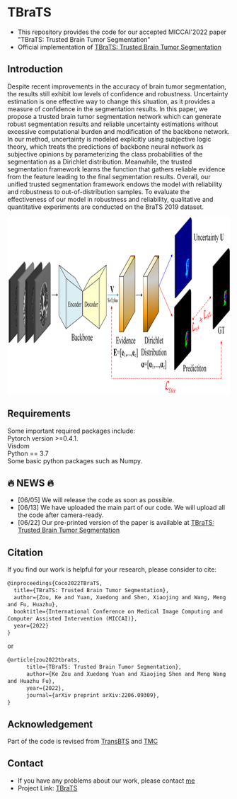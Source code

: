 # TBraTS
* This repository provides the code for our accepted MICCAI'2022 paper "TBraTS: Trusted Brain Tumor Segmentation"
* Official implementation of [TBraTS: Trusted Brain Tumor Segmentation](https://arxiv.org/abs/2206.09309)
## Introduction
Despite recent improvements in the accuracy of brain tumor segmentation, the results still exhibit low levels of confidence and robustness. Uncertainty estimation is one effective way to change this situation, as it provides a measure of confidence in the segmentation results. In this paper, we propose a trusted brain tumor segmentation network which can generate robust segmentation results and reliable uncertainty estimations without excessive computational burden and modification of the backbone network. In our method, uncertainty is modeled explicitly using subjective logic theory, which treats the predictions of backbone neural network as subjective opinions by parameterizing the class probabilities of the segmentation as a Dirichlet distribution. Meanwhile, the trusted segmentation framework learns the function that gathers reliable evidence from the feature leading to the final segmentation results. Overall, our unified trusted segmentation framework endows the model with reliability and robustness to out-of-distribution samples. To evaluate the effectiveness of our model in robustness and reliability, qualitative and quantitative experiments are conducted on the BraTS 2019 dataset.

<div align=center><img width="900" height="400" alt="Our TBraTS framework" src="https://github.com/Cocofeat/TBraTS/blob/main/image/F1N.png"/></div>

## Requirements
Some important required packages include:  
Pytorch version >=0.4.1.  
Visdom  
Python == 3.7  
Some basic python packages such as Numpy.  
##  :fire: NEWS :fire:
* [06/05] We will release the code as soon as possible. 
* [06/13] We have uploaded the main part of our code. We will upload all the code after camera-ready.
* [06/22] Our pre-printed version of the paper is available at [TBraTS: Trusted Brain Tumor Segmentation](https://arxiv.org/abs/2206.09309)
## Citation
If you find our work is helpful for your research, please consider to cite:  
```
@inproceedings{Coco2022TBraTS,
  title={TBraTS: Trusted Brain Tumor Segmentation},
  author={Zou, Ke and Yuan, Xuedong and Shen, Xiaojing and Wang, Meng and Fu, Huazhu},
  booktitle={International Conference on Medical Image Computing and Computer Assisted Intervention (MICCAI)},
  year={2022}
}
```
or
```
@article{zou2022tbrats,
      title={TBraTS: Trusted Brain Tumor Segmentation}, 
      author={Ke Zou and Xuedong Yuan and Xiaojing Shen and Meng Wang and Huazhu Fu},
      year={2022},
      journal={arXiv preprint arXiv:2206.09309},
}
```
## Acknowledgement
Part of the code is revised from [TransBTS](https://github.com/Wenxuan-1119/TransBTS) and [TMC](https://github.com/hanmenghan/TMC)

## Contact
* If you have any problems about our work, please contact [me](kezou8@gmail.com) 
* Project Link: [TBraTS](https://github.com/Cocofeat/TBraTS/)
